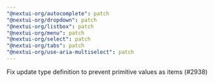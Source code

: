 ```yaml
---
"@nextui-org/autocomplete": patch
"@nextui-org/dropdown": patch
"@nextui-org/listbox": patch
"@nextui-org/menu": patch
"@nextui-org/select": patch
"@nextui-org/tabs": patch
"@nextui-org/use-aria-multiselect": patch
---
```


Fix update type definition to prevent primitive values as items (#2938)
